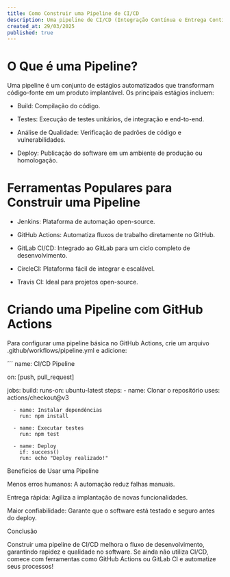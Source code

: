 ```yaml
---
title: Como Construir uma Pipeline de CI/CD
description: Uma pipeline de CI/CD (Integração Contínua e Entrega Contínua) automatiza o processo de desenvolvimento, testes e implantação de software. Isso garante entregas mais rápidas, confiáveis e seguras.
created_at: 29/03/2025
published: true
---
```


# O Que é uma Pipeline?

Uma pipeline é um conjunto de estágios automatizados que transformam código-fonte em um produto implantável. Os principais estágios incluem:

- Build: Compilação do código.

- Testes: Execução de testes unitários, de integração e end-to-end.

- Análise de Qualidade: Verificação de padrões de código e vulnerabilidades.

- Deploy: Publicação do software em um ambiente de produção ou homologação.

# Ferramentas Populares para Construir uma Pipeline

- Jenkins: Plataforma de automação open-source.

- GitHub Actions: Automatiza fluxos de trabalho diretamente no GitHub.

- GitLab CI/CD: Integrado ao GitLab para um ciclo completo de desenvolvimento.

- CircleCI: Plataforma fácil de integrar e escalável.

- Travis CI: Ideal para projetos open-source.

# Criando uma Pipeline com GitHub Actions

Para configurar uma pipeline básica no GitHub Actions, crie um arquivo .github/workflows/pipeline.yml e adicione:

´´´
name: CI/CD Pipeline

on: [push, pull_request]

jobs:
  build:
    runs-on: ubuntu-latest
    steps:
      - name: Clonar o repositório
        uses: actions/checkout@v3

      - name: Instalar dependências
        run: npm install

      - name: Executar testes
        run: npm test

      - name: Deploy
        if: success()
        run: echo "Deploy realizado!"
       

Benefícios de Usar uma Pipeline

Menos erros humanos: A automação reduz falhas manuais.

Entrega rápida: Agiliza a implantação de novas funcionalidades.

Maior confiabilidade: Garante que o software está testado e seguro antes do deploy.

Conclusão

Construir uma pipeline de CI/CD melhora o fluxo de desenvolvimento, garantindo rapidez e qualidade no software. Se ainda não utiliza CI/CD, comece com ferramentas como GitHub Actions ou GitLab CI e automatize seus processos!

